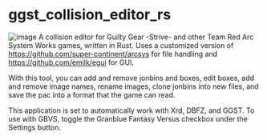 # ggst_collision_editor_rs
![image](https://user-images.githubusercontent.com/9942055/166313172-69997335-2018-410f-9b65-1c3f1dc1b49f.png)
A collision editor for Guilty Gear -Strive- and other Team Red Arc System Works games, written in Rust. Uses a customized version of https://github.com/super-continent/arcsys for file handling and https://github.com/emilk/egui for GUI.

With this tool, you can add and remove jonbins and boxes, edit boxes, add and remove image names, rename images, clone jonbins into new files, and save the pac into a format that the game can read.

This application is set to automatically work with Xrd, DBFZ, and GGST. To use with GBVS, toggle the Granblue Fantasy Versus checkbox under the Settings button.
